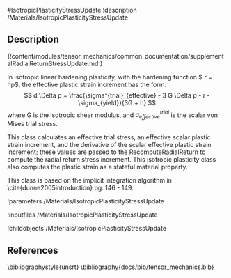 #IsotropicPlasticityStressUpdate
!description /Materials/IsotropicPlasticityStressUpdate


## Description
{!content/modules/tensor_mechanics/common_documentation/supplementalRadialReturnStressUpdate.md!}

In isotropic linear hardening plasticity, with the hardening function $ r = hp$, the effective plastic strain increment has the form:
$$
 d \Delta p = \frac{\sigma^{trial}_{effective} - 3 G \Delta p - r - \sigma_{yield}}{3G + h}
$$
where G is the isotropic shear modulus, and $\sigma^{trial}_{effective}$ is the scalar von Mises trial stress.

This class calculates an effective trial stress, an effective scalar plastic strain increment, and the derivative of the scalar effective plastic strain increment; these values are passed to the RecomputeRadialReturn to compute the radial return stress increment.  This isotropic plasticity class also computes the plastic strain as a stateful material property.

This class is based on the implicit integration algorithm in \cite{dunne2005introduction} pg. 146 - 149.

!parameters /Materials/IsotropicPlasticityStressUpdate

!inputfiles /Materials/IsotropicPlasticityStressUpdate

!childobjects /Materials/IsotropicPlasticityStressUpdate

## References
\bibliographystyle{unsrt}
\bibliography{docs/bib/tensor_mechanics.bib}
